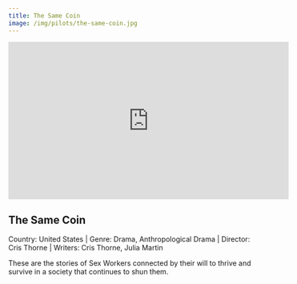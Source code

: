 ```yaml
---
title: The Same Coin
image: /img/pilots/the-same-coin.jpg
---
```


<iframe width="560" height="315" src="https://player.vimeo.com/video/526624913" frameborder="0" allow="accelerometer; autoplay; encrypted-media; gyroscope; picture-in-picture" allowfullscreen></iframe>

## The Same Coin
Country: United States | Genre: Drama, Anthropological Drama | Director: Cris Thorne | Writers: Cris Thorne, Julia Martin

These are the stories of Sex Workers connected by their will to thrive and survive in a society that continues to shun them.